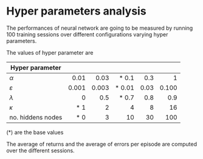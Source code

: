 # Hyper parameters analysis

The performances of neural network are going to be measured by running 100 training sessions over different configurations varying hyper parameters.

The values of hyper parameter are

| Hyper parameter   |       |       |        |      |       |
|-------------------|------:|------:|-------:|-----:|------:|
| $\alpha$          |  0.01 |  0.03 |  * 0.1 |  0.3 |     1 |
| $\varepsilon$     | 0.001 | 0.003 | * 0.01 | 0.03 | 0.100 |
| $\lambda$         |     0 |   0.5 |  * 0.7 |  0.8 |   0.9 |
| $\kappa$          |   * 1 |     2 |      4 |    8 |    16 |
| no. hiddens nodes |   * 0 |     3 |     10 |   30 |   100 |

(*) are the base values

The average of returns and the average of errors per episode are computed over the different sessions.
